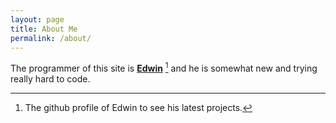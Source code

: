 ```yaml
---
layout: page
title: About Me
permalink: /about/
---
```


The programmer of this site is **[Edwin](https://github.com/EdwinKuttappi)** [^1] and he is somewhat new and trying really hard to code.



[^1]:The github profile of Edwin to see his latest projects.
